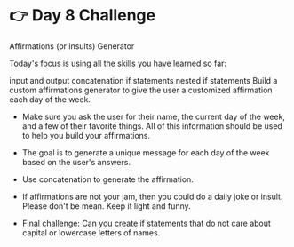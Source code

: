 
# 👉 Day 8 Challenge
Affirmations (or insults) Generator

Today's focus is using all the skills you have learned so far:

input and output
concatenation
if statements
nested if statements
Build a custom affirmations generator to give the user a customized affirmation each day of the week.

- Make sure you ask the user for their name, the current day of the week, and a few of their favorite things. All of this information should be used to help you build your affirmations.
- The goal is to generate a unique message for each day of the week based on the user's answers.
- Use concatenation to generate the affirmation.

- If affirmations are not your jam, then you could do a daily joke or insult. Please don't be mean. Keep it light and funny.

- Final challenge: Can you create if statements that do not care about capital or lowercase letters of names.